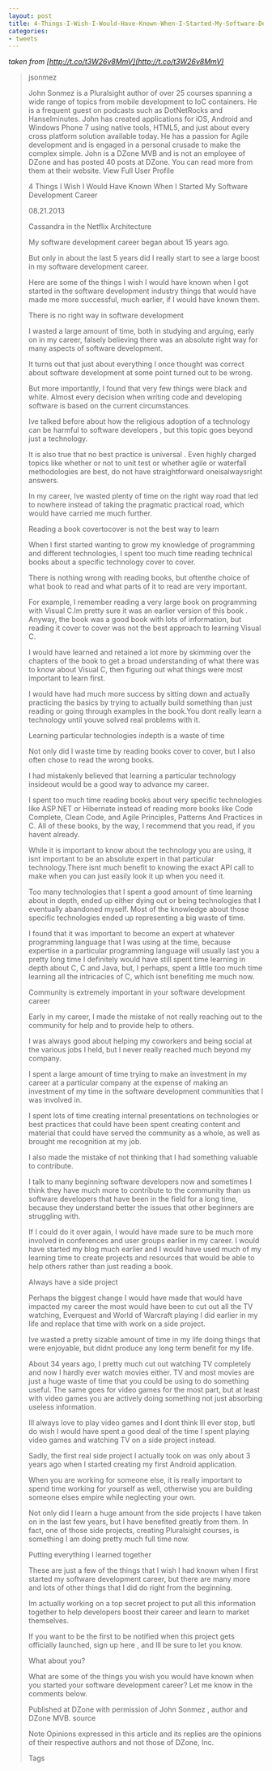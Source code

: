 ```yaml
---
layout: post
title: 4-Things-I-Wish-I-Would-Have-Known-When-I-Started-My-Software-Development-Career-Javalobby
categories:
- tweets
---
```

*taken from [http://t.co/t3W26v8MmV](http://t.co/t3W26v8MmV)*
>jsonmez
>
>John Sonmez is a Pluralsight author of over 25 courses spanning a wide range of topics from mobile development to IoC containers. He is a frequent guest on podcasts such as DotNetRocks and Hanselminutes. John has created applications for iOS, Android and Windows Phone 7 using native tools, HTML5, and just about every cross platform solution available today. He has a passion for Agile development and is engaged in a personal crusade to make the complex simple.  John is a DZone MVB and is not an employee of DZone and has posted 40 posts at DZone. You can read more from them at their website. View Full User Profile
>
>4 Things I Wish I Would Have Known When I Started My Software Development Career
>
>08.21.2013
>
>Cassandra in the Netflix Architecture
>
>My software development career began about 15 years ago.
>
>But only in about the last 5 years did I really start to see a large boost in my software development career.
>
>Here are some of the things I wish I would have known when I got started in the software development industry things that would have made me more successful, much earlier, if I would have known them.
>
>There is no right way in software development
>
>I wasted a large amount of time, both in studying and arguing, early on in my career, falsely believing there was an absolute right way for many aspects of software development.
>
>It turns out that just about everything I once thought was correct about software development at some point turned out to be wrong.
>
>But more importantly, I found that very few things were black and white. Almost every decision when writing code and developing software is based on the current circumstances.
>
>Ive talked before about how the religious adoption of a technology can be harmful to software developers , but this topic goes beyond just a technology.
>
>It is also true that no best practice is universal . Even highly charged topics like whether or not to unit test or whether agile or waterfall methodologies are best, do not have straightforward oneisalwaysright answers.
>
>In my career, Ive wasted plenty of time on the right way road that led to nowhere instead of taking the pragmatic practical road, which would have carried me much further.
>
>Reading a book covertocover is not the best way to learn
>
>When I first started wanting to grow my knowledge of programming and different technologies, I spent too much time reading technical books about a specific technology cover to cover.
>
>There is nothing wrong with reading books, but oftenthe choice of what book to read and what parts of it to read are very important.
>
>For example, I remember reading a very large book on programming with Visual C.Im pretty sure it was an earlier version of this book . Anyway, the book was a good book with lots of information, but reading it cover to cover was not the best approach to learning Visual C.
>
>I would have learned and retained a lot more by skimming over the chapters of the book to get a broad understanding of what there was to know about Visual C, then figuring out what things were most important to learn first.
>
>I would have had much more success by sitting down and actually practicing the basics by trying to actually build something than just reading or going through examples in the book.You dont really learn a technology until youve solved real problems with it.
>
>Learning particular technologies indepth is a waste of time
>
>Not only did I waste time by reading books cover to cover, but I also often chose to read the wrong books.
>
>I had mistakenly believed that learning a particular technology insideout would be a good way to advance my career.
>
>I spent too much time reading books about very specific technologies like ASP.NET or Hibernate instead of reading more books like Code Complete,  Clean Code, and Agile Principles, Patterns And Practices in C. All of these books, by the way, I recommend that you read, if you havent already.
>
>While it is important to know about the technology you are using, it isnt important to be an absolute expert in that particular technology.There isnt much benefit to knowing the exact API call to make when you can just easily look it up when you need it.
>
>Too many technologies that I spent a good amount of time learning about in depth, ended up either dying out or being technologies that I eventually abandoned myself. Most of the knowledge about those specific technologies ended up representing a big waste of time.
>
>I found that it was important to become an expert at whatever programming language that I was using at the time, because expertise in a particular programming language will usually last you a pretty long time I definitely would have still spent time learning in depth about C, C and Java, but, I perhaps, spent a little too much time learning all the intricacies of C, which isnt benefiting me much now.
>
>Community is extremely important in your software development career
>
>Early in my career, I made the mistake of not really reaching out to the community for help and to provide help to others.
>
>I was always good about helping my coworkers and being social at the various jobs I held, but I never really reached much beyond my company.
>
>I spent a large amount of time trying to make an investment in my career at a particular company at the expense of making an investment of my time in the software development communities that I was involved in.
>
>I spent lots of time creating internal presentations on technologies or best practices that could have been spent creating content and material that could have served the community as a whole, as well as brought me recognition at my job.
>
>I also made the mistake of not thinking that I had something valuable to contribute.
>
>I talk to many beginning software developers now and sometimes I think they have much more to contribute to the community than us software developers that have been in the field for a long time, because they understand better the issues that other beginners are struggling with.
>
>If I could do it over again, I would have made sure to be much more involved in conferences and user groups earlier in my career. I would have started my blog much earlier and I would have used much of my learning time to create projects and resources that would be able to help others rather than just reading a book.
>
>Always have a side project
>
>Perhaps the biggest change I would have made that would have impacted my career the most would have been to cut out all the TV watching, Everquest and World of Warcraft playing I did earlier in my life and replace that time with work on a side project.
>
>Ive wasted a pretty sizable amount of time in my life doing things that were enjoyable, but didnt produce any long term benefit for my life.
>
>About 34 years ago, I pretty much cut out watching TV completely and now I hardly ever watch movies either. TV and most movies are just a huge waste of time that you could be using to do something useful. The same goes for video games for the most part, but at least with video games you are actively doing something not just absorbing useless information.
>
>Ill always love to play video games and I dont think Ill ever stop, butI do wish I would have spent a good deal of the time I spent playing video games and watching TV on a side project instead.
>
>Sadly, the first real side project I actually took on was only about 3 years ago when I started creating my first Android application.
>
>When you are working for someone else, it is really important to spend time working for yourself as well, otherwise you are building someone elses empire while neglecting your own.
>
>Not only did I learn a huge amount from the side projects I have taken on in the last few years, but I have benefited greatly from them. In fact, one of those side projects, creating Pluralsight courses, is something I am doing pretty much full time now.
>
>Putting everything I learned together
>
>These are just a few of the things that I wish I had known when I first started my software development career, but there are many more and lots of other things that I did do right from the beginning.
>
>Im actually working on a top secret project to put all this information together to help developers boost their career and learn to market themselves.
>
>If you want to be the first to be notified when this project gets officially launched, sign up here , and Ill be sure to let you know.
>
>What about you?
>
>What are some of the things you wish you would have known when you started your software development career? Let me know in the comments below.
>
>Published at DZone with permission of John Sonmez , author and DZone MVB.  source 
>
>Note Opinions expressed in this article and its replies are the opinions of their respective authors and not those of DZone, Inc.
>
>Tags
>
>